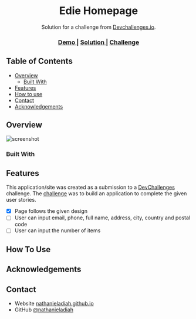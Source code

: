 <h1 align="center">Edie Homepage</h1>

<div align="center">
   Solution for a challenge from  <a href="http://devchallenges.io" target="_blank">Devchallenges.io</a>.
</div>

<div align="center">
  <h3>
    <a href="https://adiah-dev-challenges.github.io/edie-homepage">
      Demo
    </a>
    <span> | </span>
    <a href="https://github.com/adiah-dev-challenges/edie-homepage">
      Solution
    </a>
    <span> | </span>
    <a href="https://devchallenges.io/challenges/xobQBuf8zWWmiYMIAZe0">
      Challenge
    </a>
  </h3>
</div>

<!-- TABLE OF CONTENTS -->

## Table of Contents

- [Overview](#overview)
  - [Built With](#built-with)
- [Features](#features)
- [How to use](#how-to-use)
- [Contact](#contact)
- [Acknowledgements](#acknowledgements)


## Overview

![screenshot](./screenshot.png)

### Built With


## Features

This application/site was created as a submission to a [DevChallenges](https://devchallenges.io/challenges) challenge. The [challenge](https://devchallenges.io/challenges/xobQBuf8zWWmiYMIAZe0) was to build an application to complete the given user stories.

- [x] Page follows the given design
- [ ] User can input email, phone, full name, address, city, country and postal code
- [ ] User can input the number of items

## How To Use


## Acknowledgements


## Contact

- Website [nathanieladiah.github.io](https://nathanieladiah.github.io)
- GitHub [@nathanieladiah](https://github.com/nathanieladiah)